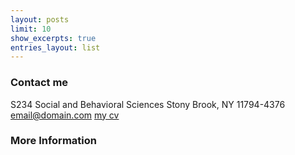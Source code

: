 ```yaml
---
layout: posts
limit: 10
show_excerpts: true
entries_layout: list
---
```



### Contact me
S234 Social and Behavioral Sciences Stony Brook, NY 11794-4376
[email@domain.com](mailto:email@domain.com)
[my cv](/documents/So_Young_Lee_cv.pdf)

### More Information




